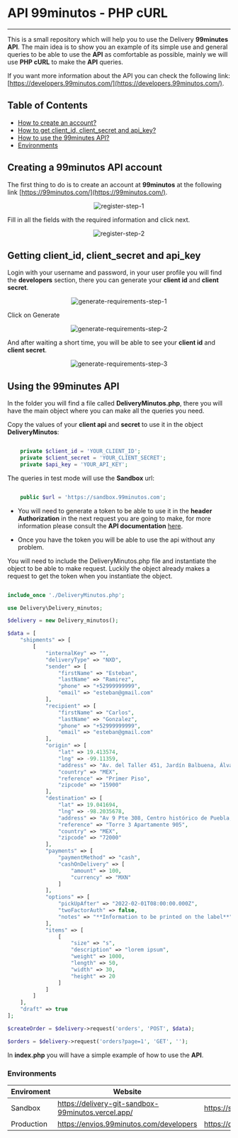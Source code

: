 # API 99minutos - PHP cURL

---

This is a small repository which will help you to use the Delivery **99minutes API**. The main idea is to show you an example of its simple use and general queries to be able to use the **API** as comfortable as possible, mainly we will use **PHP cURL** to make the **API** queries.

If you want more information about the API you can check the following link: [https://developers.99minutos.com/](https://developers.99minutos.com/).

## Table of Contents

- [How to create an account?](#Creating-a-99minutos-API-account)
- [How to get client_id, client_secret and api_key?](#Getting-client_id-client_secret-and-api_key)
- [How to use the 99minutes API?](#Using-the-99minutes-API)
- [Environments](#Environments)

## Creating a 99minutos API account

The first thing to do is to create an account at **99minutos** at the following link [https://99minutos.com/](https://99minutos.com/).

<div align="center">
    <img src="img/register-1.png" alt="register-step-1">
</div>

Fill in all the fields with the required information and click next.

<div align="center">
    <img src="img/register-2.png" alt="register-step-2">
</div>

## Getting client_id, client_secret and api_key

Login with your username and password, in your user profile you will find the **developers** section, there you can generate your **client id** and **client secret**.

<div align="center">
    <img src="img/generate-requirements-1.png" alt="generate-requirements-step-1">
</div>

Click on Generate

<div align="center">
    <img src="img/generate-requirements-2.png" alt="generate-requirements-step-2">
</div>

And after waiting a short time, you will be able to see your **client id** and **client secret**.

<div align="center">
    <img src="img/generate-requirements-3.png" alt="generate-requirements-step-3">
</div>

## Using the 99minutes API

In the folder you will find a file called **DeliveryMinutos.php**, there you will have the main object where you can make all the queries you need.

Copy the values of your **client api** and **secret** to use it in the object **DeliveryMinutos**:

```php

    private $client_id = 'YOUR_CLIENT_ID';
    private $client_secret = 'YOUR_CLIENT_SECRET';
    private $api_key = 'YOUR_API_KEY';

```

The queries in test mode will use the **Sandbox** url:

```php

    public $url = 'https://sandbox.99minutos.com';

```

- You will need to generate a token to be able to use it in the **header Authorization** in the next request you are going to make, for more information please consult the **API documentation** [here](https://developers.99minutos.com/#bd726e45-2e83-4361-9955-1cb326e9dbd5).

- Once you have the token you will be able to use the api without any problem.

You will need to include the DeliveryMinutos.php file and instantiate the object to be able to make request. Luckily the object already makes a request to get the token when you instantiate the object.

```php

include_once './DeliveryMinutos.php';

use Delivery\Delivery_minutos;

$delivery = new Delivery_minutos();

$data = [
    "shipments" => [
        [
            "internalKey" => "",
            "deliveryType" => "NXD",
            "sender" => [
                "firstName" => "Esteban",
                "lastName" => "Ramirez",
                "phone" => "+52999999999",
                "email" => "esteban@gmail.com"
            ],
            "recipient" => [
                "firstName" => "Carlos",
                "lastName" => "Gonzalez",
                "phone" => "+52999999999",
                "email" => "esteban@gmail.com"
            ],
            "origin" => [
                "lat" => 19.413574,
                "lng" => -99.11359,
                "address" => "Av. del Taller 451, Jardín Balbuena, Álvaro Obregón, 15900 Ciudad de México, CDMX, México",
                "country" => "MEX",
                "reference" => "Primer Piso",
                "zipcode" => "15900"
            ],
            "destination" => [
                "lat" => 19.041694,
                "lng" => -98.2035678,
                "address" => "Av 9 Pte 308, Centro histórico de Puebla, Puebla, Pue., México",
                "reference" => "Torre 3 Apartamente 905",
                "country" => "MEX",
                "zipcode" => "72000"
            ],
            "payments" => [
                "paymentMethod" => "cash",
                "cashOnDelivery" => [
                    "amount" => 100,
                    "currency" => "MXN"
                ]
            ],
            "options" => [
                "pickUpAfter" => "2022-02-01T08:00:00.000Z",
                "twoFactorAuth" => false,
                "notes" => "**Information to be printed on the label**"
            ],
            "items" => [
                [
                    "size" => "s",
                    "description" => "lorem ipsum",
                    "weight" => 1000,
                    "length" => 50,
                    "width" => 30,
                    "height" => 20
                ]
            ]
        ]
    ],
    "draft" => true
];

$createOrder = $delivery->request('orders', 'POST', $data);

$orders = $delivery->request('orders?page=1', 'GET', '');

```

In **index.php** you will have a simple example of how to use the **API**.

### Environments

| **Enviroment** | **Website**                                        | **API Url**                    |
| -------------- | -------------------------------------------------- | ------------------------------ |
| Sandbox        | https://delivery-git-sandbox-99minutos.vercel.app/ | https://sandbox.99minutos.com  |
| Production     | https://envios.99minutos.com/developers            | https://delivery.99minutos.com |
